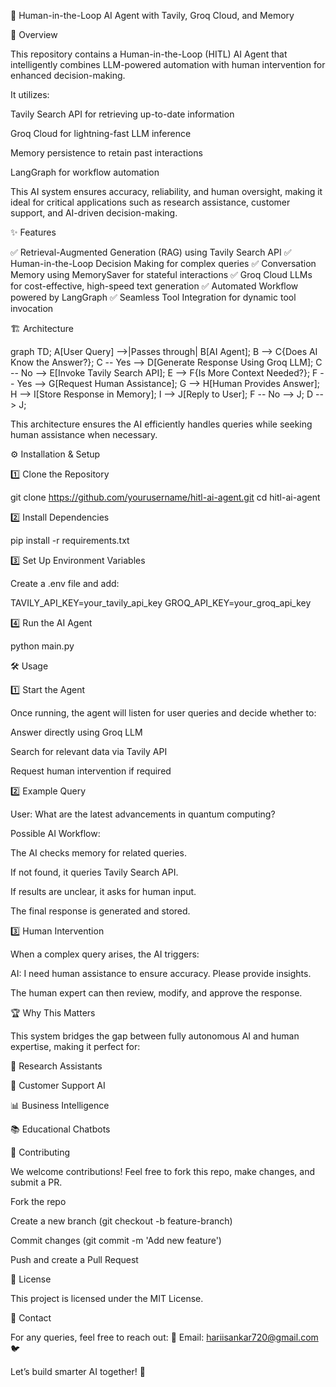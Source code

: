 🤖 Human-in-the-Loop AI Agent with Tavily, Groq Cloud, and Memory

🚀 Overview

This repository contains a Human-in-the-Loop (HITL) AI Agent that intelligently combines LLM-powered automation with human intervention for enhanced decision-making.

It utilizes:

Tavily Search API for retrieving up-to-date information

Groq Cloud for lightning-fast LLM inference

Memory persistence to retain past interactions

LangGraph for workflow automation

This AI system ensures accuracy, reliability, and human oversight, making it ideal for critical applications such as research assistance, customer support, and AI-driven decision-making.

✨ Features

✅ Retrieval-Augmented Generation (RAG) using Tavily Search API
✅ Human-in-the-Loop Decision Making for complex queries
✅ Conversation Memory using MemorySaver for stateful interactions
✅ Groq Cloud LLMs for cost-effective, high-speed text generation
✅ Automated Workflow powered by LangGraph
✅ Seamless Tool Integration for dynamic tool invocation

🏗️ Architecture

graph TD;
  A[User Query] -->|Passes through| B[AI Agent];
  B --> C{Does AI Know the Answer?};
  C -- Yes --> D[Generate Response Using Groq LLM];
  C -- No --> E[Invoke Tavily Search API];
  E --> F{Is More Context Needed?};
  F -- Yes --> G[Request Human Assistance];
  G --> H[Human Provides Answer];
  H --> I[Store Response in Memory];
  I --> J[Reply to User];
  F -- No --> J;
  D --> J;

This architecture ensures the AI efficiently handles queries while seeking human assistance when necessary.

⚙️ Installation & Setup

1️⃣ Clone the Repository

git clone https://github.com/yourusername/hitl-ai-agent.git
cd hitl-ai-agent

2️⃣ Install Dependencies

pip install -r requirements.txt

3️⃣ Set Up Environment Variables

Create a .env file and add:

TAVILY_API_KEY=your_tavily_api_key
GROQ_API_KEY=your_groq_api_key

4️⃣ Run the AI Agent

python main.py

🛠️ Usage

1️⃣ Start the Agent

Once running, the agent will listen for user queries and decide whether to:

Answer directly using Groq LLM

Search for relevant data via Tavily API

Request human intervention if required

2️⃣ Example Query

User: What are the latest advancements in quantum computing?

Possible AI Workflow:

The AI checks memory for related queries.

If not found, it queries Tavily Search API.

If results are unclear, it asks for human input.

The final response is generated and stored.

3️⃣ Human Intervention

When a complex query arises, the AI triggers:

AI: I need human assistance to ensure accuracy. Please provide insights.

The human expert can then review, modify, and approve the response.

🏆 Why This Matters

This system bridges the gap between fully autonomous AI and human expertise, making it perfect for:

🔬 Research Assistants

🎯 Customer Support AI

📊 Business Intelligence

📚 Educational Chatbots

🌟 Contributing

We welcome contributions! Feel free to fork this repo, make changes, and submit a PR.

Fork the repo

Create a new branch (git checkout -b feature-branch)

Commit changes (git commit -m 'Add new feature')

Push and create a Pull Request

📜 License

This project is licensed under the MIT License.

💬 Contact

For any queries, feel free to reach out:
📧 Email: hariisankar720@gmail.com🐦

Let’s build smarter AI together! 🚀
